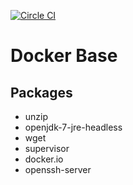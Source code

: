 [![Circle CI](https://circleci.com/gh/dalekurt/docker-base/tree/master.svg?style=svg&circle-token=e35bfe588fb68a94ec18f7f3bb9ca5a5d98e5973)](https://circleci.com/gh/dalekurt/docker-base/tree/master)
# Docker Base

## Packages

* unzip 
* openjdk-7-jre-headless 
* wget 
* supervisor 
* docker.io 
* openssh-server
